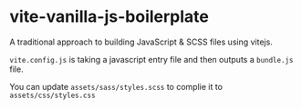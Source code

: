 # vite-vanilla-js-boilerplate

A traditional approach to building JavaScript & SCSS files using vitejs.

`vite.config.js` is taking a javascript entry file and then outputs a `bundle.js` file. 

You can update `assets/sass/styles.scss` to complie it to `assets/css/styles.css`
